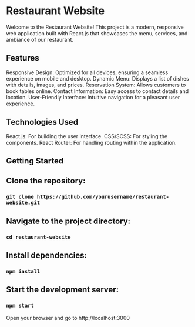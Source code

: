 # Restaurant Website

Welcome to the Restaurant Website! This project is a modern, responsive web application built with React.js that showcases the menu, services, and ambiance of our restaurant.

## Features

Responsive Design: Optimized for all devices, ensuring a seamless experience on mobile and desktop.
Dynamic Menu: Displays a list of dishes with details, images, and prices.
Reservation System: Allows customers to book tables online.
Contact Information: Easy access to contact details and location.
User-Friendly Interface: Intuitive navigation for a pleasant user experience.

## Technologies Used

React.js: For building the user interface.
CSS/SCSS: For styling the components.
React Router: For handling routing within the application.



## Getting Started

## Clone the repository:

### `git clone https://github.com/yourusername/restaurant-website.git`

## Navigate to the project directory:

### `cd restaurant-website`

## Install dependencies:

### `npm install`

## Start the development server:

### `npm start`

Open your browser and go to http://localhost:3000

